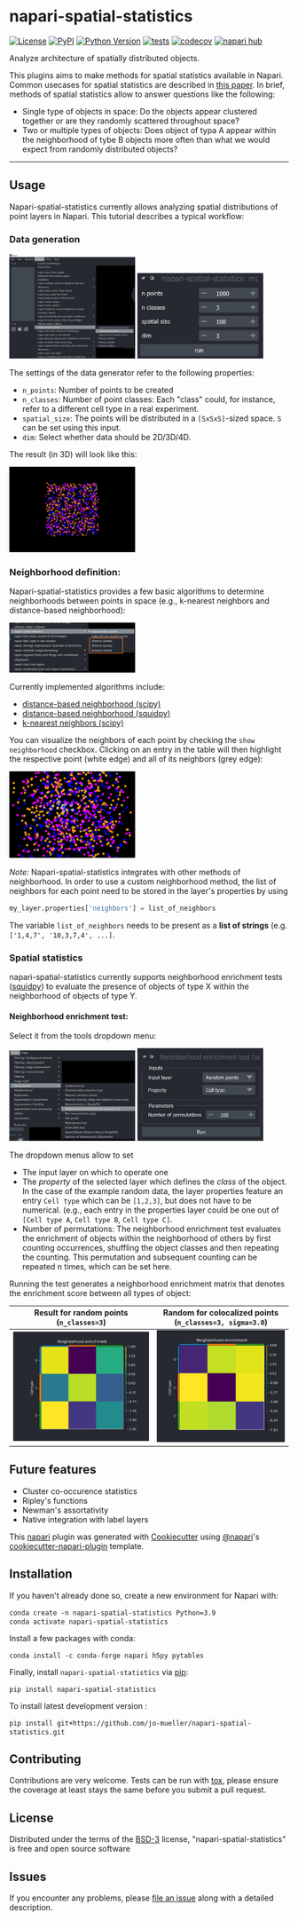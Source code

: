 # napari-spatial-statistics

[![License](https://img.shields.io/pypi/l/napari-spatial-statistics.svg?color=green)](https://github.com/jo-mueller/napari-spatial-statistics/raw/main/LICENSE)
[![PyPI](https://img.shields.io/pypi/v/napari-spatial-statistics.svg?color=green)](https://pypi.org/project/napari-spatial-statistics)
[![Python Version](https://img.shields.io/pypi/pyversions/napari-spatial-statistics.svg?color=green)](https://python.org)
[![tests](https://github.com/jo-mueller/napari-spatial-statistics/workflows/tests/badge.svg)](https://github.com/jo-mueller/napari-spatial-statistics/actions)
[![codecov](https://codecov.io/gh/jo-mueller/napari-spatial-statistics/branch/main/graph/badge.svg)](https://codecov.io/gh/jo-mueller/napari-spatial-statistics)
[![napari hub](https://img.shields.io/endpoint?url=https://api.napari-hub.org/shields/napari-spatial-statistics)](https://napari-hub.org/plugins/napari-spatial-statistics)

Analyze architecture of spatially distributed objects.

This plugins aims to make methods for spatial statistics available in Napari. Common usecases for spatial statistics are described in [this paper](https://www.frontiersin.org/articles/10.3389/fphys.2022.832417/full). In brief, methods of spatial statistics allow to answer questions like the following:
- Single type of objects in space: Do the objects appear clustered together or are they randomly scattered throughout space?
- Two or multiple types of objects: Does object of typa A appear within the neighborhood of tybe B objects more often than what we would expect from randomly distributed objects?

----------------------------------

## Usage

Napari-spatial-statistics currently allows analyzing spatial distributions of point layers in Napari. This tutorial describes a typical workflow:

### Data generation
<img src="./docs/imgs/1_generate_data.png" width=45% height=45%> <img src="./docs/imgs/1_generate_data_1.PNG" width=45% height=45%>

The settings of the data generator refer to the following properties:
- `n_points`: Number of points to be created
- `n_classes`: Number of point classes: Each "class" could, for instance, refer to a different cell type in a real experiment.
- `spatial_size`: The points will be distributed in a `[SxSxS]`-sized space. `S` can be set using this input.
- `dim`: Select whether data should be 2D/3D/4D.

The result (in 3D) will look like this:

<img src="./docs/imgs/1_generate_data_2.png" width=45% height=45%>

### Neighborhood definition:
Napari-spatial-statistics provides a few basic algorithms to determine neighborhoods between points in space (e.g., k-nearest neighbors and distance-based neighborhood):

<img src="./docs/imgs/2_neighborhood.png" width=45% height=45%>

Currently implemented algorithms include:
* [distance-based neighborhood (scipy)](https://docs.scipy.org/doc/scipy/reference/generated/scipy.spatial.cKDTree.query_ball_point.html#scipy.spatial.cKDTree.query_ball_point)
* [distance-based neighborhood (squidpy)](https://squidpy.readthedocs.io/en/latest/auto_examples/graph/compute_spatial_neighbors.html)
* [k-nearest neighbors (scipy)](https://docs.scipy.org/doc/scipy/reference/generated/scipy.spatial.cKDTree.query.html#scipy.spatial.cKDTree.query)

You can visualize the neighbors of each point by checking the `show neighborhood` checkbox. Clicking on an entry in the table will then highlight the respective point (white edge) and all of its neighbors (grey edge):

<img src="./docs/imgs/2_neighborhood_1.png" width=45% height=45%>

*Note:* Napari-spatial-statistics integrates with other methods of neighborhood. In order to use a custom neighborhood method, the list of neighbors for each point need to be stored in the layer's properties by using

```Python
my_layer.properties['neighbors'] = list_of_neighbors
```

The variable `list_of_neighbors` needs to be present as a **list of strings** (e.g. `['1,4,7', '10,3,7,4', ...]`.

### Spatial statistics

napari-spatial-statistics currently supports neighborhood enrichment tests ([squidpy](https://squidpy.readthedocs.io/en/latest/api/squidpy.gr.nhood_enrichment.html)) to evaluate the presence of objects of type X within the neighborhood of objects of type Y.

#### Neighborhood enrichment test:

Select it from the tools dropdown menu:

<img src="./docs/imgs/3_nhe_test.png" width=45% height=45%> <img src="./docs/imgs/3_nhe_test_1.png" width=45% height=45%>

The dropdown menus allow to set 
* The input layer on which to operate one
* The *property* of the selected layer which defines the *class* of the object. In the case of the example random data, the layer properties feature an entry `Cell type` which can be `[1,2,3]`, but does not have to be numerical. (e.g., each entry in the properties layer could be one out of `[Cell type A`, `Cell type B`, `Cell type C]`.
* Number of permutations: The neighborhood enrichment test evaluates the enrichment of objects within the neighborhood of others by first counting occurrences, shuffling the object classes and then repeating the counting. This permutation and subsequent counting can be repeated n times, which can be set here.

Running the test generates a neighborhood enrichment matrix that denotes the enrichment score between all types of object:

|Result for random points (`n_classes=3`)| Random for colocalized points (`n_classes=3, sigma=3.0`)|
|--|--|
|<img src="./docs/imgs/3_nhe_test_2.png" width=100% height=100%>|<img src="./docs/imgs/3_nhe_test_3.png" width=100% height=100%>|

## Future features
- Cluster co-occurence statistics
- Ripley's functions
- Newman's assortativity
- Native integration with label layers

This [napari] plugin was generated with [Cookiecutter] using [@napari]'s [cookiecutter-napari-plugin] template.


## Installation

If you haven't already done so, create a new environment for Napari with:

```
conda create -n napari-spatial-statistics Python=3.9
conda activate napari-spatial-statistics
```

Install a few packages with conda:

```
conda install -c conda-forge napari h5py pytables
```

Finally, install `napari-spatial-statistics` via [pip]:

    pip install napari-spatial-statistics



To install latest development version :

    pip install git+https://github.com/jo-mueller/napari-spatial-statistics.git


## Contributing

Contributions are very welcome. Tests can be run with [tox], please ensure
the coverage at least stays the same before you submit a pull request.

## License

Distributed under the terms of the [BSD-3] license,
"napari-spatial-statistics" is free and open source software

## Issues

If you encounter any problems, please [file an issue] along with a detailed description.

[napari]: https://github.com/napari/napari
[Cookiecutter]: https://github.com/audreyr/cookiecutter
[@napari]: https://github.com/napari
[MIT]: http://opensource.org/licenses/MIT
[BSD-3]: http://opensource.org/licenses/BSD-3-Clause
[GNU GPL v3.0]: http://www.gnu.org/licenses/gpl-3.0.txt
[GNU LGPL v3.0]: http://www.gnu.org/licenses/lgpl-3.0.txt
[Apache Software License 2.0]: http://www.apache.org/licenses/LICENSE-2.0
[Mozilla Public License 2.0]: https://www.mozilla.org/media/MPL/2.0/index.txt
[cookiecutter-napari-plugin]: https://github.com/napari/cookiecutter-napari-plugin

[file an issue]: https://github.com/jo-mueller/napari-spatial-statistics/issues

[napari]: https://github.com/napari/napari
[tox]: https://tox.readthedocs.io/en/latest/
[pip]: https://pypi.org/project/pip/
[PyPI]: https://pypi.org/
